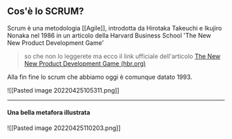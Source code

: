 ## Cos'è lo SCRUM?
Scrum è una metodologia [[Agile]], introdotta da Hirotaka Takeuchi e Ikujiro Nonaka nel 1986 in un articolo della Harvard Business School 'The New New Product Development Game'

>so che non lo leggerete ma ecco il link ufficiale dell'articolo [The New New Product Development Game (hbr.org)](https://hbr.org/1986/01/the-new-new-product-development-game)

Alla fin fine lo scrum che abbiamo oggi è comunque datato 1993.

![[Pasted image 20220425105311.png]]
****
#### Una bella metafora illustrata
![[Pasted image 20220425110203.png]]